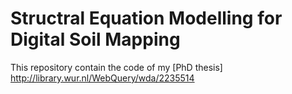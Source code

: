 Structral Equation Modelling for Digital Soil Mapping 
=======

This repository contain the code of my [PhD thesis]
http://library.wur.nl/WebQuery/wda/2235514
